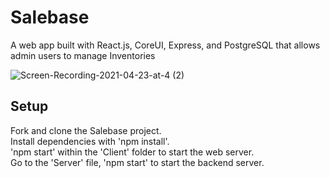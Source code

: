 # Salebase

A web app built with React.js, CoreUI, Express, and PostgreSQL that allows admin users to manage Inventories

![Screen-Recording-2021-04-23-at-4 (2)](https://user-images.githubusercontent.com/59522575/115929775-55e2c600-a456-11eb-9f0e-f5ff8c6a83a2.gif)


## Setup

Fork and clone the Salebase project. \
Install dependencies with 'npm install'. \
'npm start' within the 'Client' folder to start the web server. \
Go to the 'Server' file, 'npm start' to start the backend server.

